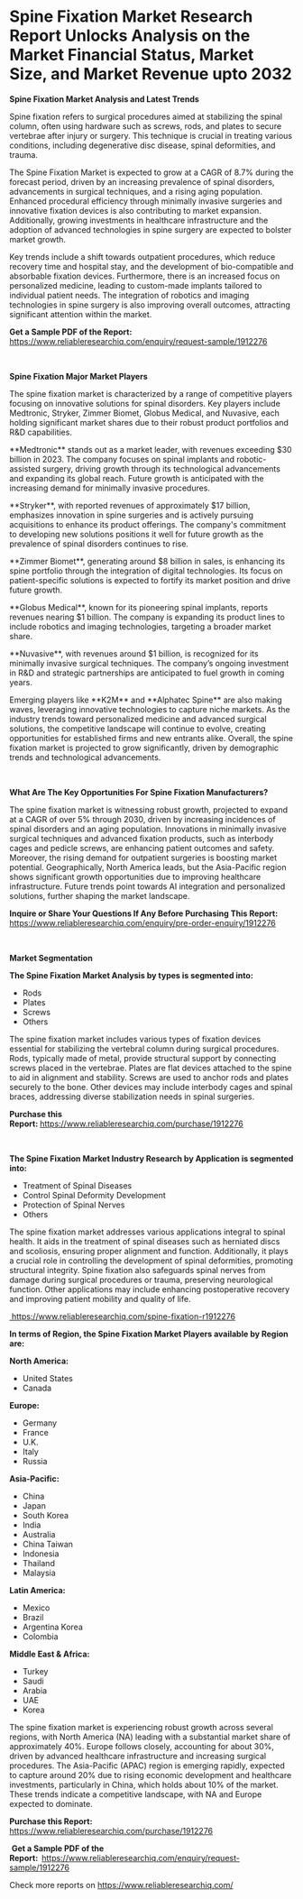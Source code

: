 <p><h1>Spine Fixation Market Research Report Unlocks Analysis on the Market Financial Status, Market Size, and Market Revenue upto 2032</h1></p><p><strong>Spine Fixation Market Analysis and Latest Trends</strong></p>
<p><p>Spine fixation refers to surgical procedures aimed at stabilizing the spinal column, often using hardware such as screws, rods, and plates to secure vertebrae after injury or surgery. This technique is crucial in treating various conditions, including degenerative disc disease, spinal deformities, and trauma.</p><p>The Spine Fixation Market is expected to grow at a CAGR of 8.7% during the forecast period, driven by an increasing prevalence of spinal disorders, advancements in surgical techniques, and a rising aging population. Enhanced procedural efficiency through minimally invasive surgeries and innovative fixation devices is also contributing to market expansion. Additionally, growing investments in healthcare infrastructure and the adoption of advanced technologies in spine surgery are expected to bolster market growth.</p><p>Key trends include a shift towards outpatient procedures, which reduce recovery time and hospital stay, and the development of bio-compatible and absorbable fixation devices. Furthermore, there is an increased focus on personalized medicine, leading to custom-made implants tailored to individual patient needs. The integration of robotics and imaging technologies in spine surgery is also improving overall outcomes, attracting significant attention within the market.</p></p>
<p><strong>Get a Sample PDF of the Report:&nbsp;</strong> <a href="https://www.reliableresearchiq.com/enquiry/request-sample/1912276?utm_campaign=3003&utm_medium=2&utm_source=Github&utm_content=ia&utm_term=04032025&utm_id=spine-fixation">https://www.reliableresearchiq.com/enquiry/request-sample/1912276</a></p>
<p>&nbsp;</p>
<p><strong>Spine Fixation Major Market Players</strong></p>
<p><p>The spine fixation market is characterized by a range of competitive players focusing on innovative solutions for spinal disorders. Key players include Medtronic, Stryker, Zimmer Biomet, Globus Medical, and Nuvasive, each holding significant market shares due to their robust product portfolios and R&D capabilities.</p><p>**Medtronic** stands out as a market leader, with revenues exceeding $30 billion in 2023. The company focuses on spinal implants and robotic-assisted surgery, driving growth through its technological advancements and expanding its global reach. Future growth is anticipated with the increasing demand for minimally invasive procedures.</p><p>**Stryker**, with reported revenues of approximately $17 billion, emphasizes innovation in spine surgeries and is actively pursuing acquisitions to enhance its product offerings. The company's commitment to developing new solutions positions it well for future growth as the prevalence of spinal disorders continues to rise.</p><p>**Zimmer Biomet**, generating around $8 billion in sales, is enhancing its spine portfolio through the integration of digital technologies. Its focus on patient-specific solutions is expected to fortify its market position and drive future growth.</p><p>**Globus Medical**, known for its pioneering spinal implants, reports revenues nearing $1 billion. The company is expanding its product lines to include robotics and imaging technologies, targeting a broader market share.</p><p>**Nuvasive**, with revenues around $1 billion, is recognized for its minimally invasive surgical techniques. The company’s ongoing investment in R&D and strategic partnerships are anticipated to fuel growth in coming years.</p><p>Emerging players like **K2M** and **Alphatec Spine** are also making waves, leveraging innovative technologies to capture niche markets. As the industry trends toward personalized medicine and advanced surgical solutions, the competitive landscape will continue to evolve, creating opportunities for established firms and new entrants alike. Overall, the spine fixation market is projected to grow significantly, driven by demographic trends and technological advancements.</p></p>
<p>&nbsp;</p>
<p><strong>What Are The Key Opportunities For Spine Fixation Manufacturers?</strong></p>
<p><p>The spine fixation market is witnessing robust growth, projected to expand at a CAGR of over 5% through 2030, driven by increasing incidences of spinal disorders and an aging population. Innovations in minimally invasive surgical techniques and advanced fixation products, such as interbody cages and pedicle screws, are enhancing patient outcomes and safety. Moreover, the rising demand for outpatient surgeries is boosting market potential. Geographically, North America leads, but the Asia-Pacific region shows significant growth opportunities due to improving healthcare infrastructure. Future trends point towards AI integration and personalized solutions, further shaping the market landscape.</p></p>
<p><strong>Inquire or Share Your Questions If Any Before Purchasing This Report:</strong> <a href="https://www.reliableresearchiq.com/enquiry/pre-order-enquiry/1912276?utm_campaign=3003&utm_medium=2&utm_source=Github&utm_content=ia&utm_term=04032025&utm_id=spine-fixation">https://www.reliableresearchiq.com/enquiry/pre-order-enquiry/1912276</a></p>
<p>&nbsp;</p>
<p><strong>Market Segmentation</strong></p>
<p><strong>The Spine Fixation Market Analysis by types is segmented into:</strong></p>
<p><ul><li>Rods</li><li>Plates</li><li>Screws</li><li>Others</li></ul></p>
<p><p>The spine fixation market includes various types of fixation devices essential for stabilizing the vertebral column during surgical procedures. Rods, typically made of metal, provide structural support by connecting screws placed in the vertebrae. Plates are flat devices attached to the spine to aid in alignment and stability. Screws are used to anchor rods and plates securely to the bone. Other devices may include interbody cages and spinal braces, addressing diverse stabilization needs in spinal surgeries.</p></p>
<p><strong>Purchase this Report:&nbsp;</strong><a href="https://www.reliableresearchiq.com/purchase/1912276?utm_campaign=3003&utm_medium=2&utm_source=Github&utm_content=ia&utm_term=04032025&utm_id=spine-fixation">https://www.reliableresearchiq.com/purchase/1912276</a></p>
<p>&nbsp;</p>
<p><strong>The Spine Fixation Market Industry Research by Application is segmented into:</strong></p>
<p><ul><li>Treatment of Spinal Diseases</li><li>Control Spinal Deformity Development</li><li>Protection of Spinal Nerves</li><li>Others</li></ul></p>
<p><p>The spine fixation market addresses various applications integral to spinal health. It aids in the treatment of spinal diseases such as herniated discs and scoliosis, ensuring proper alignment and function. Additionally, it plays a crucial role in controlling the development of spinal deformities, promoting structural integrity. Spine fixation also safeguards spinal nerves from damage during surgical procedures or trauma, preserving neurological function. Other applications may include enhancing postoperative recovery and improving patient mobility and quality of life.</p></p>
<p><a href="https://www.reliableresearchiq.com/spine-fixation-r1912276?utm_campaign=3003&utm_medium=2&utm_source=Github&utm_content=ia&utm_term=04032025&utm_id=spine-fixation">&nbsp;https://www.reliableresearchiq.com/spine-fixation-r1912276</a></p>
<p><strong>In terms of Region, the Spine Fixation Market Players available by Region are:</strong></p>
<p>
    <p> <strong> North America: </strong>
        <ul>
            <li>United States</li>
            <li>Canada</li>
        </ul>
        </p> 
    <p> <strong> Europe: </strong>
        <ul>
            <li>Germany</li>
            <li>France</li>
            <li>U.K.</li>
            <li>Italy</li>
            <li>Russia</li>
        </ul>
        </p> 
    <p> <strong> Asia-Pacific: </strong>
        <ul>
            <li>China</li>
            <li>Japan</li>
            <li>South Korea</li>
            <li>India</li>
            <li>Australia</li>
            <li>China Taiwan</li>
            <li>Indonesia</li>
            <li>Thailand</li>
            <li>Malaysia</li>
        </ul>
        </p> 
    <p> <strong> Latin America: </strong>
        <ul>
            <li>Mexico</li>
            <li>Brazil</li>
            <li>Argentina Korea</li>
            <li>Colombia</li>
        </ul>
        </p> 
    <p> <strong> Middle East & Africa: </strong>
        <ul>
            <li>Turkey</li>
            <li>Saudi</li>
            <li>Arabia</li>
            <li>UAE</li>
            <li>Korea</li>
        </ul>
    </p>
    </p>
<p><p>The spine fixation market is experiencing robust growth across several regions, with North America (NA) leading with a substantial market share of approximately 40%. Europe follows closely, accounting for about 30%, driven by advanced healthcare infrastructure and increasing surgical procedures. The Asia-Pacific (APAC) region is emerging rapidly, expected to capture around 20% due to rising economic development and healthcare investments, particularly in China, which holds about 10% of the market. These trends indicate a competitive landscape, with NA and Europe expected to dominate.</p></p>
<p><strong>Purchase this Report: </strong><a href="https://www.reliableresearchiq.com/purchase/1912276?utm_campaign=3003&utm_medium=2&utm_source=Github&utm_content=ia&utm_term=04032025&utm_id=spine-fixation">https://www.reliableresearchiq.com/purchase/1912276</a></p>
<p>&nbsp;<strong>Get a Sample PDF of the Report:&nbsp;&nbsp;</strong><a href="https://www.reliableresearchiq.com/enquiry/request-sample/1912276?utm_campaign=3003&utm_medium=2&utm_source=Github&utm_content=ia&utm_term=04032025&utm_id=spine-fixation">https://www.reliableresearchiq.com/enquiry/request-sample/1912276</a></p>
<p><strong></strong></p>
<p>Check more reports on <a href="https://www.reliableresearchiq.com/?utm_campaign=3003&utm_medium=2&utm_source=Github&utm_content=ia&utm_term=04032025&utm_id=spine-fixation">https://www.reliableresearchiq.com/</a></p>